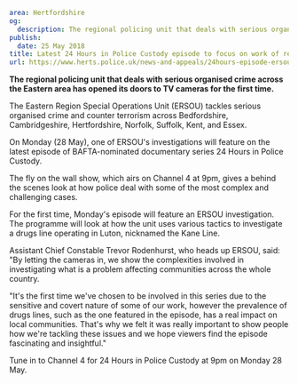 ```yaml
area: Hertfordshire
og:
  description: The regional policing unit that deals with serious organised crime across the Eastern area has opened its doors to TV cameras for the first time.
publish:
  date: 25 May 2018
title: Latest 24 Hours in Police Custody episode to focus on work of regional unit
url: https://www.herts.police.uk/news-and-appeals/24hours-episode-ersou-may2018
```

**The regional policing unit that deals with serious organised crime across the Eastern area has opened its doors to TV cameras for the first time.**

The Eastern Region Special Operations Unit (ERSOU) tackles serious organised crime and counter terrorism across Bedfordshire, Cambridgeshire, Hertfordshire, Norfolk, Suffolk, Kent, and Essex.

On Monday (28 May), one of ERSOU's investigations will feature on the latest episode of BAFTA-nominated documentary series 24 Hours in Police Custody.

The fly on the wall show, which airs on Channel 4 at 9pm, gives a behind the scenes look at how police deal with some of the most complex and challenging cases.

For the first time, Monday's episode will feature an ERSOU investigation. The programme will look at how the unit uses various tactics to investigate a drugs line operating in Luton, nicknamed the Kane Line.

Assistant Chief Constable Trevor Rodenhurst, who heads up ERSOU, said: "By letting the cameras in, we show the complexities involved in investigating what is a problem affecting communities across the whole country.

"It's the first time we've chosen to be involved in this series due to the sensitive and covert nature of some of our work, however the prevalence of drugs lines, such as the one featured in the episode, has a real impact on local communities. That's why we felt it was really important to show people how we're tackling these issues and we hope viewers find the episode fascinating and insightful."

Tune in to Channel 4 for 24 Hours in Police Custody at 9pm on Monday 28 May.
